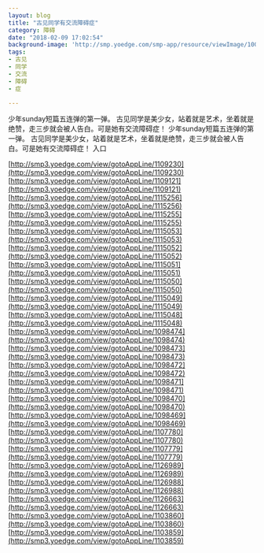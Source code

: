 ```yaml
---
layout: blog
title: "古见同学有交流障碍症"
category: 障碍
date: "2018-02-09 17:02:54"
background-image: 'http://smp.yoedge.com/smp-app/resource/viewImage/1003326appline.png'
tags:
- 古见
- 同学
- 交流
- 障碍
- 症

---
```

少年sunday短篇五连弹的第一弹。 古见同学是美少女，站着就是艺术，坐着就是绝赞，走三步就会被人告白。可是她有交流障碍症！
少年sunday短篇五连弹的第一弹。 古见同学是美少女，站着就是艺术，坐着就是绝赞，走三步就会被人告白。可是她有交流障碍症！
入口

[http://smp3.yoedge.com/view/gotoAppLine/1109230](http://smp3.yoedge.com/view/gotoAppLine/1109230)
[http://smp3.yoedge.com/view/gotoAppLine/1109121](http://smp3.yoedge.com/view/gotoAppLine/1109121)
[http://smp3.yoedge.com/view/gotoAppLine/1115256](http://smp3.yoedge.com/view/gotoAppLine/1115256)
[http://smp3.yoedge.com/view/gotoAppLine/1115255](http://smp3.yoedge.com/view/gotoAppLine/1115255)
[http://smp3.yoedge.com/view/gotoAppLine/1115053](http://smp3.yoedge.com/view/gotoAppLine/1115053)
[http://smp3.yoedge.com/view/gotoAppLine/1115052](http://smp3.yoedge.com/view/gotoAppLine/1115052)
[http://smp3.yoedge.com/view/gotoAppLine/1115051](http://smp3.yoedge.com/view/gotoAppLine/1115051)
[http://smp3.yoedge.com/view/gotoAppLine/1115050](http://smp3.yoedge.com/view/gotoAppLine/1115050)
[http://smp3.yoedge.com/view/gotoAppLine/1115049](http://smp3.yoedge.com/view/gotoAppLine/1115049)
[http://smp3.yoedge.com/view/gotoAppLine/1115048](http://smp3.yoedge.com/view/gotoAppLine/1115048)
[http://smp3.yoedge.com/view/gotoAppLine/1098474](http://smp3.yoedge.com/view/gotoAppLine/1098474)
[http://smp3.yoedge.com/view/gotoAppLine/1098473](http://smp3.yoedge.com/view/gotoAppLine/1098473)
[http://smp3.yoedge.com/view/gotoAppLine/1098472](http://smp3.yoedge.com/view/gotoAppLine/1098472)
[http://smp3.yoedge.com/view/gotoAppLine/1098471](http://smp3.yoedge.com/view/gotoAppLine/1098471)
[http://smp3.yoedge.com/view/gotoAppLine/1098470](http://smp3.yoedge.com/view/gotoAppLine/1098470)
[http://smp3.yoedge.com/view/gotoAppLine/1098469](http://smp3.yoedge.com/view/gotoAppLine/1098469)
[http://smp3.yoedge.com/view/gotoAppLine/1107780](http://smp3.yoedge.com/view/gotoAppLine/1107780)
[http://smp3.yoedge.com/view/gotoAppLine/1107779](http://smp3.yoedge.com/view/gotoAppLine/1107779)
[http://smp3.yoedge.com/view/gotoAppLine/1126989](http://smp3.yoedge.com/view/gotoAppLine/1126989)
[http://smp3.yoedge.com/view/gotoAppLine/1126988](http://smp3.yoedge.com/view/gotoAppLine/1126988)
[http://smp3.yoedge.com/view/gotoAppLine/1126663](http://smp3.yoedge.com/view/gotoAppLine/1126663)
[http://smp3.yoedge.com/view/gotoAppLine/1103860](http://smp3.yoedge.com/view/gotoAppLine/1103860)
[http://smp3.yoedge.com/view/gotoAppLine/1103859](http://smp3.yoedge.com/view/gotoAppLine/1103859)

        
